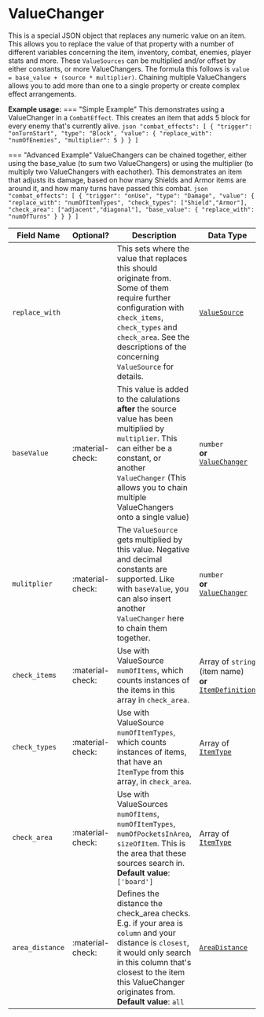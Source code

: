 # ValueChanger

This is a special JSON object that replaces any numeric value on an item.
This allows you to replace the value of that property with a number of different variables concerning the item, inventory, combat, enemies, player stats and more.
These `ValueSources` can be multiplied and/or offset by either constants, or more ValueChangers. The formula this follows is `value = base_value + (source * multiplier)`.
Chaining multiple ValueChangers allows you to add more than one to a single property or create complex effect arrangements.

**Example usage:**
=== "Simple Example"
    This demonstrates using a ValueChanger in a `CombatEffect`. This creates an item that adds 5 block for every enemy that's currently alive.
    ```json
    "combat_effects": [
            {
                "trigger": "onTurnStart",
                "type": "Block",
                "value": {
                    "replace_with": "numOfEnemies",
                    "multiplier": 5
                }
            }
        ]
    ```

=== "Advanced Example"
    ValueChangers can be chained together, either using the base_value (to sum two ValueChangers) or using the multiplier (to multiply two ValueChangers with eachother).
    This demonstrates an item that adjusts its damage, based on how many Shields and Armor items are around it, and how many turns have passed this combat.
    ```json
    "combat_effects": [
            {
                "trigger": "onUse",
                "type": "Damage",
                "value": {
                    "replace_with": "numOfItemTypes",
                    "check_types": ["Shield","Armor"],
                    "check_area": ["adjacent","diagonal"],
                    "base_value": {
                        "replace_with": "numOfTurns"
                    }
                }
            }
        ]
    ```
    
|   Field Name  |    Optional?   |                                                                                                              Description                                                                                                              |                                        Data Type                                        |
|---------------|----------------|---------------------------------------------------------------------------------------------------------------------------------------------------------------------------------------------------------------------------------------|-----------------------------------------------------------------------------------------|
| `replace_with`|                |  This sets where the value that replaces this should originate from. Some of them require further configuration with `check_items`, `check_types` and `check_area`. See the descriptions of the concerning `ValueSource` for details. |                         [`ValueSource`](../Enums/ValueSource.md)                        |
|  `baseValue`  |:material-check:| This value is added to the calulations **after** the source value has been multiplied by `multiplier`. This can either be a constant, or another `ValueChanger` (This allows you to chain multiple ValueChangers onto a single value) |                 `number`<br>**or**<br>[`ValueChanger`](ValueChanger.md)                 |
|  `mulitplier` |:material-check:|                     The `ValueSource` gets multiplied by this value. Negative and decimal constants are supported. Like with `baseValue`, you can also insert another `ValueChanger` here to chain them together.                     |                 `number`<br>**or**<br>[`ValueChanger`](ValueChanger.md)                 |
| `check_items` |:material-check:|                                                                 Use with ValueSource `numOfItems`, which counts instances of the items in this array in `check_area`.                                                                 |Array of `string` (item name)<br>**or**<br>[`ItemDefinition`](../Items/ItemDefinition.md)|
| `check_types` |:material-check:|                                                   Use with ValueSource `numOfItemTypes`, which counts instances of items, that have an `ItemType` from this array, in `check_area`.                                                   |                       Array of [`ItemType`](../Enums/ItemType.md)                       |
|  `check_area` |:material-check:|                               Use with ValueSources `numOfItems`, `numOfItemTypes`, `numOfPocketsInArea`, `sizeOfItem`. This is the area that these sources search in.<br>**Default value**: `['board']`                              |                       Array of [`ItemType`](../Enums/ItemType.md)                       |
|`area_distance`|:material-check:|Defines the distance the check_area checks. E.g. if your area is `column` and your distance is `closest`, it would only search in this column that's closest to the item this ValueChanger originates from.<br>**Default value**: `all`|                        [`AreaDistance`](../Enums/AreaDistance.md)                       |
